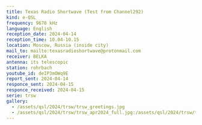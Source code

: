 ```yaml
---
title: Texas Radio Shortwave (Test from Channel292)
kind: e-QSL
frequency: 9670 kHz
language: English
reception_date: 2024-04-14
reception_time: 10.04-10.15
location: Moscow, Russia (inside city)
mail_to: mailto:texasradioshortwave@protonmail.com
receiver: BELKA
antenna: its telescopic
station: rohrbach
youtube_id: deIP3mOWq9E
report_sent: 2024-04-14
responce_sent: 2024-04-15
responce_received: 2024-04-15
serie: trsw
gallery:
  - /assets/qsl/2024/trsw/trsw_greetings.jpg
  - /assets/qsl/2024/trsw/trsw_apr2024_full.jpg:/assets/qsl/2024/trsw/trsw_apr2024_small.jpg
---
```

